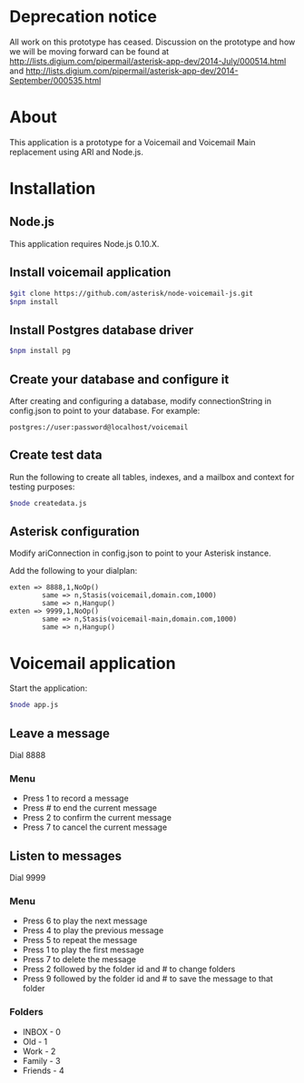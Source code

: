 # Deprecation notice

All work on this prototype has ceased. Discussion on the prototype and how we will be moving forward can be found at http://lists.digium.com/pipermail/asterisk-app-dev/2014-July/000514.html and http://lists.digium.com/pipermail/asterisk-app-dev/2014-September/000535.html

# About

This application is a prototype for a Voicemail and Voicemail Main replacement using ARI and Node.js.

# Installation

## Node.js

This application requires Node.js 0.10.X.

## Install voicemail application

```bash
$git clone https://github.com/asterisk/node-voicemail-js.git
$npm install
```

## Install Postgres database driver

```bash
$npm install pg
```

## Create your database and configure it

After creating and configuring a database, modify connectionString in config.json to point to your database. For example:

```
postgres://user:password@localhost/voicemail
```

## Create test data

Run the following to create all tables, indexes, and a mailbox and context for testing purposes:

```bash
$node createdata.js
```

## Asterisk configuration

Modify ariConnection in config.json to point to your Asterisk instance.

Add the following to your dialplan:

```
exten => 8888,1,NoOp()
        same => n,Stasis(voicemail,domain.com,1000)
        same => n,Hangup()
exten => 9999,1,NoOp()
        same => n,Stasis(voicemail-main,domain.com,1000)
        same => n,Hangup()
```

# Voicemail application

Start the application:

```bash
$node app.js
```

## Leave a message

Dial 8888

### Menu

- Press 1 to record a message
- Press # to end the current message
- Press 2 to confirm the current message
- Press 7 to cancel the current message

## Listen to messages

Dial 9999

### Menu

- Press 6 to play the next message
- Press 4 to play the previous message
- Press 5 to repeat the message
- Press 1 to play the first message
- Press 7 to delete the message
- Press 2 followed by the folder id and # to change folders
- Press 9 followed by the folder id and # to save the message to that folder

### Folders

- INBOX - 0
- Old - 1
- Work - 2
- Family - 3
- Friends - 4

